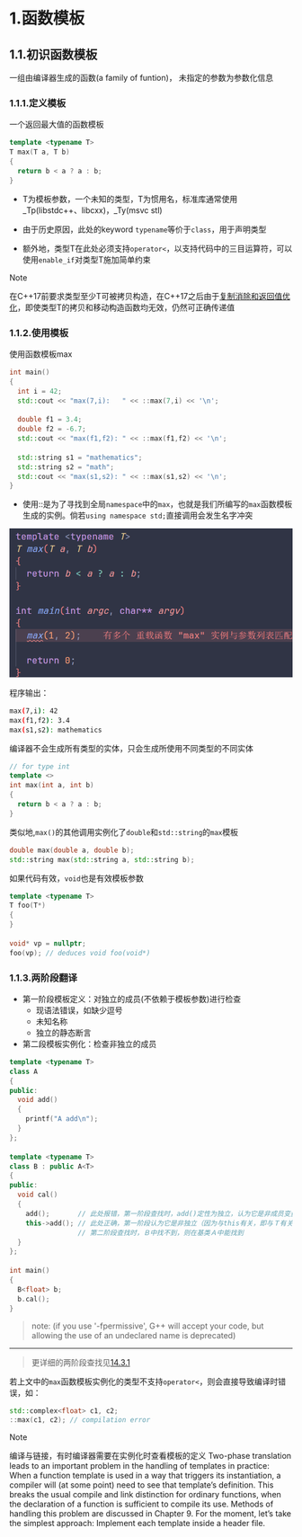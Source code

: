 # 1.函数模板

## 1.1.初识函数模板

一组由编译器生成的函数(a family of funtion)， 未指定的参数为参数化信息

### 1.1.1.定义模板

一个返回最大值的函数模板

```cpp
template <typename T>
T max(T a, T b)
{
  return b < a ? a : b;
}
```

- T为模板参数，一个未知的类型，T为惯用名，标准库通常使用_Tp(libstdc++、libcxx)，_Ty(msvc stl)

- 由于历史原因，此处的keyword `typename`等价于`class`，用于声明类型

- 额外地，类型T在此处必须支持`operator<`，以支持代码中的三目运算符，可以使用`enable_if`对类型T施加简单约束

> [!NOTE]
> 在C++17前要求类型至少T可被拷贝构造，在C++17之后由于[复制消除和返回值优化](https://en.cppreference.com/w/cpp/language/copy_elision)，即使类型T的拷贝和移动构造函数均无效，仍然可正确传递值

### 1.1.2.使用模板

使用函数模板max

```cpp
int main()
{
  int i = 42;
  std::cout << "max(7,i):   " << ::max(7,i) << '\n';

  double f1 = 3.4;
  double f2 = -6.7;
  std::cout << "max(f1,f2): " << ::max(f1,f2) << '\n';

  std::string s1 = "mathematics";
  std::string s2 = "math";
  std::cout << "max(s1,s2): " << ::max(s1,s2) << '\n';
}
```

- 使用::是为了寻找到全局`namespace`中的`max`，也就是我们所编写的`max`函数模板生成的实例。倘若`using namespace std;`直接调用会发生名字冲突

![ambiguous_call](../../../assets/section1/1-function_templates/ambiguous_max_call.png)

程序输出：

```bash
max(7,i): 42
max(f1,f2): 3.4
max(s1,s2): mathematics
```

编译器不会生成所有类型的实体，只会生成所使用不同类型的不同实体

```cpp
// for type int
template <>
int max(int a, int b)
{
  return b < a ? a : b;
}
```

类似地,`max()`的其他调用实例化了`double`和`std::string`的`max`模板

```cpp
double max(double a, double b);
std::string max(std::string a, std::string b);
```

如果代码有效，`void`也是有效模板参数

```cpp
template <typename T>
T foo(T*)
{
}

void* vp = nullptr;
foo(vp); // deduces void foo(void*)
```

### 1.1.3.两阶段翻译

- 第一阶段模板定义：对独立的成员(不依赖于模板参数)进行检查
  - 现语法错误，如缺少逗号
  - 未知名称
  - 独立的静态断言
- 第二段模板实例化：检查非独立的成员

```cpp
template <typename T>
class A
{
public:
  void add()
  {
    printf("A add\n");
  }
};

template <typename T>
class B : public A<T>
{
public:
  void cal()
  {
    add();       // 此处报错，第一阶段查找时，add()定性为独立，认为它是非成员变量，但又找不到
    this->add(); // 此处正确，第一阶段认为它是非独立（因为与this有关，即与Ｔ有关）
                 // 第二阶段查找时，Ｂ中找不到，则在基类Ａ中能找到
  }
};

int main()
{
  B<float> b;
  b.cal();
}
```

> note: (if you use '-fpermissive', G++ will accept your code, but allowing the use of an undeclared name is deprecated)
---
<!-- 仍在施工，链接待补 -->
> 更详细的两阶段查找见[14.3.1](.)

若上文中的`max`函数模板实例化的类型不支持`operator<`，则会直接导致编译时错误，如：

```cpp
std::complex<float> c1, c2;
::max(c1, c2); // compilation error
```

> [!NOTE]
> 编译与链接，有时编译器需要在实例化时查看模板的定义
> Two-phase translation leads to an important problem in the handling of templates in practice: When a function template is used in a way that triggers its instantiation, a compiler will (at some point) need to see that template’s definition. This breaks the usual compile and link distinction for ordinary functions, when the declaration of a function is sufficient to compile its use. Methods of handling this problem are discussed in Chapter 9. For the moment, let’s take the simplest approach: Implement each template inside a header file.
